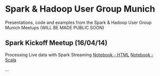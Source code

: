 # Spark & Hadoop User Group Munich
Presentations, code and examples from the Spark & Hadoop User Group Munich Meetups (WILL BE MADE PUBLIC SOON)

## Spark Kickoff Meetup (16/04/14)
Processing Live data with Spark Streaming [Notebook - HTML](2016-04-14-spark-kickoff/spark-streaming-twitter.html) [Notebook - Scala](2016-04-14-spark-kickoff/spark-streaming-twitter.scala)

...


